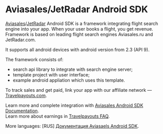 Aviasales/JetRadar Android SDK
=================

[Aviasales](http://www.aviasales.ru)/[JetRadar](http://www.jetradar.com) Android SDK is a framework integrating flight search engine into your app. When your user books a flight, you get revenue. Framework is based on leading flight search engines Aviasales.ru and JetRadar.com.

It supports all android devices with android version from 2.3 (API 9).

The framework consists of:
* search api library to integrate with search engine server;
* template project with user interface;
* example android appliation which uses this template.


To track sales and get paid, link your app with our affiliate network — [Travelpayouts.com](http://www.travelpayouts.com/).


Learn more and complete integration with [Aviasales Android SDK Documentation](https://github.com/KosyanMedia/Aviasales-Android-SDK/wiki/Aviasales-Android-SDK-Documentation).
<br>Learn more about earnings in [Travelpayouts FAQ](https://support.travelpayouts.com/hc/en-us/articles/203955613-Commission-and-payments).

More languages: [RUS] [Документация Aviasaels Android SDK](https://github.com/KosyanMedia/Aviasales-Android-SDK/wiki/%D0%94%D0%BE%D0%BA%D1%83%D0%BC%D0%B5%D0%BD%D1%82%D0%B0%D1%86%D0%B8%D1%8F-Aviasales-Android-SDK).